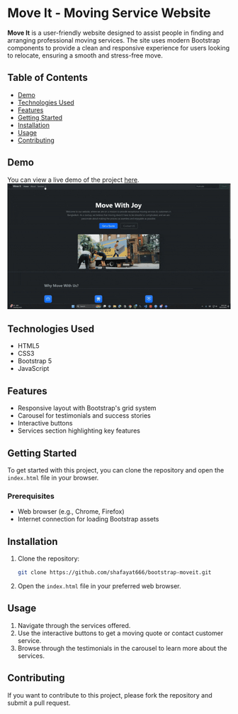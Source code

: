 # Move It - Moving Service Website

**Move It** is a user-friendly website designed to assist people in finding and arranging professional moving services. The site uses modern Bootstrap components to provide a clean and responsive experience for users looking to relocate, ensuring a smooth and stress-free move.

## Table of Contents
- [Demo](#demo)
- [Technologies Used](#technologies-used)
- [Features](#features)
- [Getting Started](#getting-started)
- [Installation](#installation)
- [Usage](#usage)
- [Contributing](#contributing)


## Demo
You can view a live demo of the project [here](https://shafayat666.github.io/bootstrap-moveit/).  
![Move It Screenshot](./preview.gif)

## Technologies Used
- HTML5
- CSS3
- Bootstrap 5
- JavaScript

## Features
- Responsive layout with Bootstrap's grid system
- Carousel for testimonials and success stories
- Interactive buttons 
- Services section highlighting key features

## Getting Started
To get started with this project, you can clone the repository and open the `index.html` file in your browser.

### Prerequisites
- Web browser (e.g., Chrome, Firefox)
- Internet connection for loading Bootstrap assets

## Installation
1. Clone the repository:
    ```bash
    git clone https://github.com/shafayat666/bootstrap-moveit.git
    ```
2. Open the `index.html` file in your preferred web browser.

## Usage
1. Navigate through the services offered.
2. Use the interactive buttons to get a moving quote or contact customer service.
3. Browse through the testimonials in the carousel to learn more about the services.

## Contributing
If you want to contribute to this project, please fork the repository and submit a pull request.
